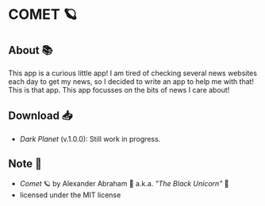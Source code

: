 # COMET :ringed_planet:

## About :books:

This app is a curious little app! I am tired of checking several news websites each day to get my news, so I decided to write an app to help me with that! This is that app. This app focusses on the bits of news I care about!

## Download :inbox_tray:

- *Dark Planet* (v.1.0.0): Still work in progress.

## Note :scroll:

- *Comet* :ringed_planet: by Alexander Abraham :black_heart: a.k.a. *"The Black Unicorn"* :unicorn:
- licensed under the MIT license
